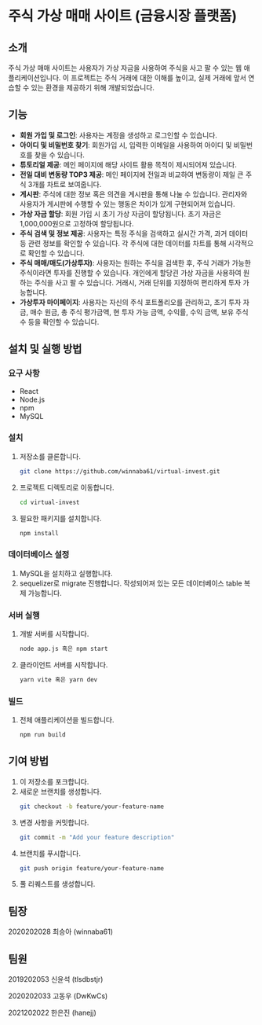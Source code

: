# 주식 가상 매매 사이트 (금융시장 플랫폼)

## 소개
주식 가상 매매 사이트는 사용자가 가상 자금을 사용하여 주식을 사고 팔 수 있는 웹 애플리케이션입니다. 이 프로젝트는 주식 거래에 대한 이해를 높이고, 실제 거래에 앞서 연습할 수 있는 환경을 제공하기 위해 개발되었습니다.

## 기능
- **회원 가입 및 로그인**: 사용자는 계정을 생성하고 로그인할 수 있습니다.
- **아이디 및 비밀번호 찾기**: 회원가입 시, 입력한 이메일을 사용하여 아이디 및 비밀번호를 찾을 수 있습니다.
- **튜토리얼 제공**: 메인 페이지에 해당 사이트 활용 목적이 제시되어져 있습니다.
- **전일 대비 변동량 TOP3 제공**: 메인 페이지에 전일과 비교하여 변동량이 제일 큰 주식 3개를 차트로 보여줍니다.
- **게시판**: 주식에 대한 정보 혹은 의견을 게시판을 통해 나눌 수 있습니다. 관리자와 사용자가 게시판에 수행할 수 있는 행동은 차이가 있게 구현되어져 있습니다.
- **가상 자금 할당**: 회원 가입 시 초기 가상 자금이 할당됩니다. 초기 자금은 1,000,000원으로 고정하여 할당됩니다.
- **주식 검색 및 정보 제공**: 사용자는 특정 주식을 검색하고 실시간 가격, 과거 데이터 등 관련 정보를 확인할 수 있습니다. 각 주식에 대한 데이터를 차트를 통해 시각적으로 확인할 수 있습니다.
- **주식 매매/매도(가상투자)**: 사용자는 원하는 주식을 검색한 후, 주식 거래가 가능한 주식이라면 투자를 진행할 수 있습니다. 개인에게 할당괸 가상 자금을 사용하여 원하는 주식을 사고 팔 수 있습니다. 거래시, 거래 단위를 지정하여 편리하게 투자 가능합니다.
- **가상투자 마이페이지**: 사용자는 자신의 주식 포트폴리오를 관리하고, 초기 투자 자금, 매수 원금, 총 주식 평가금액, 현 투자 가능 금액, 수익률, 수익 금액, 보유 주식 수 등을 확인할 수 있습니다. 

## 설치 및 실행 방법
### 요구 사항
- React
- Node.js
- npm
- MySQL

### 설치
1. 저장소를 클론합니다.
    ```sh
    git clone https://github.com/winnaba61/virtual-invest.git
    ```
2. 프로젝트 디렉토리로 이동합니다.
    ```sh
    cd virtual-invest
    ```
3. 필요한 패키지를 설치합니다.
    ```sh
    npm install
    ```

### 데이터베이스 설정
1. MySQL을 설치하고 실행합니다.
2. sequelizer로 migrate 진행합니다. 작성되어져 있는 모든 데이터베이스 table 복제 가능합니다.

### 서버 실행
1. 개발 서버를 시작합니다.
    ```sh
    node app.js 혹은 npm start
    ```
2. 클라이언트 서버를 시작합니다.
    ```sh
    yarn vite 혹은 yarn dev
    ```

### 빌드
1. 전체 애플리케이션을 빌드합니다.
    ```sh
    npm run build
    ```

## 기여 방법
1. 이 저장소를 포크합니다.
2. 새로운 브랜치를 생성합니다.
    ```sh
    git checkout -b feature/your-feature-name
    ```
3. 변경 사항을 커밋합니다.
    ```sh
    git commit -m "Add your feature description"
    ```
4. 브랜치를 푸시합니다.
    ```sh
    git push origin feature/your-feature-name
    ```
5. 풀 리퀘스트를 생성합니다.

## 팀장

2020202028 최승아 (winnaba61)

## 팀원

2019202053 신윤석 (tlsdbstjr)

2020202033 고동우 (DwKwCs)

2021202022 한은진 (hanejj)

